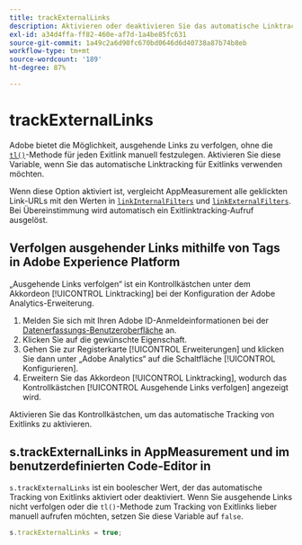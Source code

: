 ```yaml
---
title: trackExternalLinks
description: Aktivieren oder deaktivieren Sie das automatische Linktracking für Exitlinks.
exl-id: a34d4ffa-ff82-460e-af7d-1a4be85fc631
source-git-commit: 1a49c2a6d90fc670bd0646d6d40738a87b74b8eb
workflow-type: tm+mt
source-wordcount: '189'
ht-degree: 87%

---
```


# trackExternalLinks

Adobe bietet die Möglichkeit, ausgehende Links zu verfolgen, ohne die [`tl()`](../functions/tl-method.md)-Methode für jeden Exitlink manuell festzulegen. Aktivieren Sie diese Variable, wenn Sie das automatische Linktracking für Exitlinks verwenden möchten.

Wenn diese Option aktiviert ist, vergleicht AppMeasurement alle geklickten Link-URLs mit den Werten in [`linkInternalFilters`](linkinternalfilters.md) und [`linkExternalFilters`](linkexternalfilters.md). Bei Übereinstimmung wird automatisch ein Exitlinktracking-Aufruf ausgelöst.

## Verfolgen ausgehender Links mithilfe von Tags in Adobe Experience Platform

„Ausgehende Links verfolgen“ ist ein Kontrollkästchen unter dem Akkordeon [!UICONTROL Linktracking] bei der Konfiguration der Adobe Analytics-Erweiterung.

1. Melden Sie sich mit Ihren Adobe ID-Anmeldeinformationen bei der [Datenerfassungs-Benutzeroberfläche](https://experience.adobe.com/data-collection) an.
2. Klicken Sie auf die gewünschte Eigenschaft.
3. Gehen Sie zur Registerkarte [!UICONTROL Erweiterungen] und klicken Sie dann unter „Adobe Analytics“ auf die Schaltfläche [!UICONTROL Konfigurieren].
4. Erweitern Sie das Akkordeon [!UICONTROL Linktracking], wodurch das Kontrollkästchen [!UICONTROL Ausgehende Links verfolgen] angezeigt wird.

Aktivieren Sie das Kontrollkästchen, um das automatische Tracking von Exitlinks zu aktivieren.

## s.trackExternalLinks in AppMeasurement und im benutzerdefinierten Code-Editor in 

`s.trackExternalLinks` ist ein boolescher Wert, der das automatische Tracking von Exitlinks aktiviert oder deaktiviert. Wenn Sie ausgehende Links nicht verfolgen oder die `tl()`-Methode zum Tracking von Exitlinks lieber manuell aufrufen möchten, setzen Sie diese Variable auf `false`.

```js
s.trackExternalLinks = true;
```
